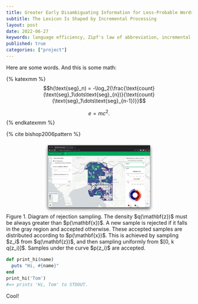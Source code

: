 ```yaml
---
title: Greater Early Disambiguating Information for Less-Probable Words
subtitle: The Lexicon Is Shaped by Incremental Processing
layout: post
date: 2022-06-27
keywords: language efficiency, Zipf's law of abbreviation, incremental processing, language evolution, information theory
published: true
categories: ["project"]
---
```


Here are some words. And this is some math:

{% katexmm %}
$$h(\text{seg}_n) = -\log_2{\frac{\text{count}(\text{seg}_1\dots\text{seg}_{n})}{\text{count}(\text{seg}_1\dots\text{seg}_{n-1})}}$$

$$ e = mc^2. \tag{1} $$
{% endkatexmm %}

{% cite bishop2006pattern %}

<div class='figure'>
    <img src="/assets/images/dssg.png"
         style="width: 60%; display: block; margin: 0 auto;"/>
    <div class='caption'>
        <span class='caption-label'>Figure 1.</span> Diagram of rejection sampling. The 
        density $q(\mathbf{z})$ must be always greater than $p(\mathbf{x})$. A new sample 
        is rejected if it falls in the gray region and accepted otherwise. These accepted 
        samples are distributed according to $p(\mathbf{x})$. This is achieved by sampling 
        $z_i$ from $q(\mathbf{z})$, and then sampling uniformly from $[0, k q(z_i)]$. 
        Samples under the curve $p(z_i)$ are accepted.
    </div>
</div>

```ruby
def print_hi(name)
  puts "Hi, #{name}"
end
print_hi('Tom')
#=> prints 'Hi, Tom' to STDOUT.
```

Cool!